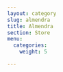 ```yaml
---
layout: category
slug: almendra
title: Almendra
section: Store
menu:
  categories:
    weight: 5

---
```

